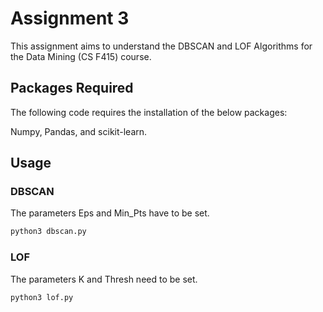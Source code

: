 # Assignment 3

This assignment aims to understand the DBSCAN and LOF Algorithms for the Data Mining (CS F415) course.

## Packages Required

The following code requires the installation of the below packages:

Numpy, Pandas, and scikit-learn.

## Usage

### DBSCAN

The parameters Eps and Min_Pts have to be set.

```python
python3 dbscan.py
```

### LOF

The parameters K and Thresh need to be set.

```python
python3 lof.py
```
